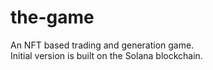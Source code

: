 # the-game
An NFT based trading and generation game.\
Initial version is built on the Solana blockchain.